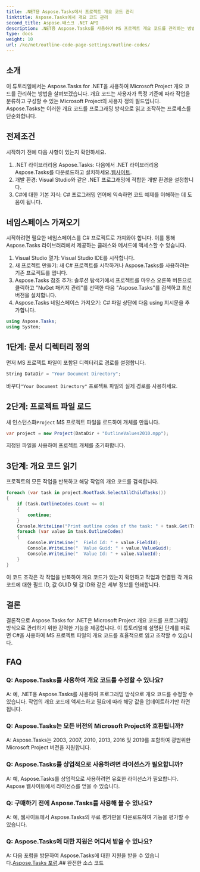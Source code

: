 ```yaml
---
title: .NET용 Aspose.Tasks에서 프로젝트 개요 코드 관리
linktitle: Aspose.Tasks에서 개요 코드 관리
second_title: Aspose.태스크 .NET API
description: .NET용 Aspose.Tasks를 사용하여 MS 프로젝트 개요 코드를 관리하는 방법을 알아보세요. 프로젝트 구성을 쉽게 단순화하세요.
type: docs
weight: 10
url: /ko/net/outline-code-page-settings/outline-codes/
---
```

## 소개
이 튜토리얼에서는 Aspose.Tasks for .NET을 사용하여 Microsoft Project 개요 코드를 관리하는 방법을 살펴보겠습니다. 개요 코드는 사용자가 특정 기준에 따라 작업을 분류하고 구성할 수 있는 Microsoft Project의 사용자 정의 필드입니다. Aspose.Tasks는 이러한 개요 코드를 프로그래밍 방식으로 읽고 조작하는 프로세스를 단순화합니다.
## 전제조건
시작하기 전에 다음 사항이 있는지 확인하세요.
1.  .NET 라이브러리용 Aspose.Tasks: 다음에서 .NET 라이브러리용 Aspose.Tasks를 다운로드하고 설치하세요.[웹사이트](https://releases.aspose.com/tasks/net/).
2. 개발 환경: Visual Studio와 같은 .NET 프로그래밍에 적합한 개발 환경을 설정합니다.
3. C#에 대한 기본 지식: C# 프로그래밍 언어에 익숙하면 코드 예제를 이해하는 데 도움이 됩니다.

## 네임스페이스 가져오기
시작하려면 필요한 네임스페이스를 C# 프로젝트로 가져와야 합니다. 이를 통해 Aspose.Tasks 라이브러리에서 제공하는 클래스와 메서드에 액세스할 수 있습니다.
1. Visual Studio 열기: Visual Studio IDE를 시작합니다.
2. 새 프로젝트 만들기: 새 C# 프로젝트를 시작하거나 Aspose.Tasks를 사용하려는 기존 프로젝트를 엽니다.
3. Aspose.Tasks 참조 추가: 솔루션 탐색기에서 프로젝트를 마우스 오른쪽 버튼으로 클릭하고 "NuGet 패키지 관리"를 선택한 다음 "Aspose.Tasks"를 검색하고 최신 버전을 설치합니다.
4. Aspose.Tasks 네임스페이스 가져오기: C# 파일 상단에 다음 using 지시문을 추가합니다.
```csharp
using Aspose.Tasks;
using System;

```
## 1단계: 문서 디렉터리 정의
먼저 MS 프로젝트 파일이 포함된 디렉터리로 경로를 설정합니다.
```csharp
String DataDir = "Your Document Directory";
```
 바꾸다`"Your Document Directory"` 프로젝트 파일의 실제 경로를 사용하세요.
## 2단계: 프로젝트 파일 로드
 새 인스턴스화`Project` MS 프로젝트 파일을 로드하여 개체를 만듭니다.
```csharp
var project = new Project(DataDir + "OutlineValues2010.mpp");
```
지정된 파일을 사용하여 프로젝트 개체를 초기화합니다.
## 3단계: 개요 코드 읽기
프로젝트의 모든 작업을 반복하고 해당 작업의 개요 코드를 검색합니다.
```csharp
foreach (var task in project.RootTask.SelectAllChildTasks())
{
    if (task.OutlineCodes.Count <= 0)
    {
        continue;
    }
    Console.WriteLine("Print outline codes of the task: " + task.Get(Tsk.Name));
    foreach (var value in task.OutlineCodes)
    {
        Console.WriteLine("  Field Id: " + value.FieldId);
        Console.WriteLine("  Value Guid: " + value.ValueGuid);
        Console.WriteLine("  Value Id: " + value.ValueId);
    }
}
```
이 코드 조각은 각 작업을 반복하여 개요 코드가 있는지 확인하고 작업과 연결된 각 개요 코드에 대한 필드 ID, 값 GUID 및 값 ID와 같은 세부 정보를 인쇄합니다.

## 결론
결론적으로 Aspose.Tasks for .NET은 Microsoft Project 개요 코드를 프로그래밍 방식으로 관리하기 위한 강력한 기능을 제공합니다. 이 튜토리얼에 설명된 단계를 따르면 C#을 사용하여 MS 프로젝트 파일의 개요 코드를 효율적으로 읽고 조작할 수 있습니다.
## FAQ
### Q: Aspose.Tasks를 사용하여 개요 코드를 수정할 수 있나요?
A: 예, .NET용 Aspose.Tasks를 사용하여 프로그래밍 방식으로 개요 코드를 수정할 수 있습니다. 작업의 개요 코드에 액세스하고 필요에 따라 해당 값을 업데이트하기만 하면 됩니다.
### Q: Aspose.Tasks는 모든 버전의 Microsoft Project와 호환됩니까?
A: Aspose.Tasks는 2003, 2007, 2010, 2013, 2016 및 2019를 포함하여 광범위한 Microsoft Project 버전을 지원합니다.
### Q: Aspose.Tasks를 상업적으로 사용하려면 라이선스가 필요합니까?
A: 예, Aspose.Tasks를 상업적으로 사용하려면 유효한 라이선스가 필요합니다. Aspose 웹사이트에서 라이선스를 얻을 수 있습니다.
### Q: 구매하기 전에 Aspose.Tasks를 사용해 볼 수 있나요?
A: 예, 웹사이트에서 Aspose.Tasks의 무료 평가판을 다운로드하여 기능을 평가할 수 있습니다.
### Q: Aspose.Tasks에 대한 지원은 어디서 받을 수 있나요?
 A: 다음 포럼을 방문하여 Aspose.Tasks에 대한 지원을 받을 수 있습니다.[Aspose.Tasks 포럼](https://forum.aspose.com/c/tasks/15).## 완전한 소스 코드